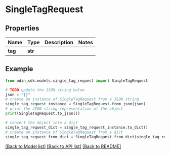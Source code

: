 # SingleTagRequest


## Properties

Name | Type | Description | Notes
------------ | ------------- | ------------- | -------------
**tag** | **str** |  | 

## Example

```python
from odin_sdk.models.single_tag_request import SingleTagRequest

# TODO update the JSON string below
json = "{}"
# create an instance of SingleTagRequest from a JSON string
single_tag_request_instance = SingleTagRequest.from_json(json)
# print the JSON string representation of the object
print(SingleTagRequest.to_json())

# convert the object into a dict
single_tag_request_dict = single_tag_request_instance.to_dict()
# create an instance of SingleTagRequest from a dict
single_tag_request_from_dict = SingleTagRequest.from_dict(single_tag_request_dict)
```
[[Back to Model list]](../README.md#documentation-for-models) [[Back to API list]](../README.md#documentation-for-api-endpoints) [[Back to README]](../README.md)


